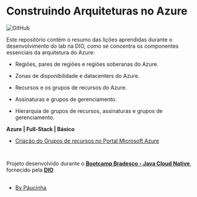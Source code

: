 # Construindo Arquiteturas no Azure

![GitHub](https://img.shields.io/github/license/Paucinha/api-ecommerce-dio?style=flat-square)

Este repositório contém o resumo das lições aprendidas durante o desenvolvimento do lab na DIO, como se concentra os componentes essenciais da arquitetura do Azure:

- Regiões, pares de regiões e regiões soberanas do Azure.

- Zonas de disponibilidade e datacenters do Azure.

- Recursos e os grupos de recursos do Azure.

- Assinaturas e grupos de gerenciamento.
- Hierarquia de grupos de recursos, assinaturas e grupos de gerenciamento.

**Azure | Full-Stack | Básico**

- [Criação do Grupos de recursos no Portal Microsoft Azure](https://portal.azure.com/#browse/resourcegroups)

```json

````

##

Projeto desenvolvido durante o [**Bootcamp Bradesco - Java Cloud Native**](https://www.dio.me/bootcamp/bradesco-java-cloud-native), fornecido pela [**DIO**](https://www.dio.me/)

##

- [By Páucinha](https://github.com/Paucinha)
